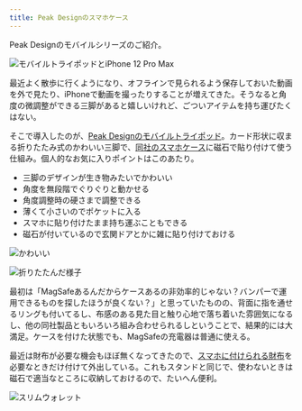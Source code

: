 ```yaml
---
title: Peak Designのスマホケース
---
```

Peak Designのモバイルシリーズのご紹介。

![](https://lh3.googleusercontent.com/docs/AG8NV2ZkfnSZKXYc1onIiwn_T1WDj6eX6U4XeXmCZcYIhr5crJWCWJbzR_YwiiOTcnN9nesMrn2lwxgt_SSDzRNHzkMBOAIaMyIXgODyBhXpWL-jXD44WOB9_5Y6jZQ1uhgyqN-a17sVFVnSGhRGsvCsSSwlUrA0ucBguN7use4wusZoXDT0QnpSy-t4uwFUi99D9E9AcB3ExlRHo4mKKCTme4ShhiXlIv3ibedghwkZHpuK59FoEjSJUY7zReComboL_VWTd4O0jelssRIw1b9L5GzyLsKb-2S-JhWwjs-fBUbP-P514TWS0I8iUJugfQznKfPHLEhIbbJtoZTRlRCg9rhtdMSsywgShvt-l3k_NXShwrQAqGl_PQpURfZoMjXvEiTQ77Q2esVeZPGZMYfMGh5x8kxf57AIybXfr9XtZlvuZtOIhq-d_rxrrIpPjWBocCfaHYhikBXnOlvFvLfjaWGppw_RD4SSjupsazh2Y8sCfWs8hC4LbmOGdskEJjRUM-N9CiNRhsivBfiOBSB31sJy8D6_Sqv5pmKmTP9Erl1bkJQMaxSlCCGq9nf80f7tZrXYZAIZjTK5-wgRntiT0IyPnSskv1EsYIRWtWAi2nStXhtFpHTvh5KoN1Mbl2Znrlq0keJ7aGTucDPAhKn-7Szq3U7D8DnT8dXuj2CJhe8MH45CYYyn3Cg-oI_RD49DaYuFg2ogYlhMKVitdu2V5UMsh7vMUcIjbvDedjAi4_RZLEFdnc7ZJLychPt6qU5-rXF4uWawvhTTc6avOwAqhElhrq4aC2KKbaBLU4rk-mKAuxnW_5WEteWG0XNDJDsDwxArnAkWX_v5TcNt3BMA1PmBYltUmqhsgOgHbCkE66EtUSHn2pMqn5Ddl6pJazOaQUNrctjjZw3yq-zfU5vt_UmPeit34sTVfuNFZ6SJHq2faSg78_GhYZFpi_XlZjQaot1-U8MRyUETaLNZtuoBS6HhYo9WoAraze6KqwCmRsY4FIT5GDvOpc_NxnQMtE7N0Bgic7-rLn8mVAJ06DQuJZqYF-i7pat0aQ8RKn8FnwfP3MzTiCUIvlCs9SvpttS9q2Oel4nDkgvMkktiVpHtmebGzhk_nIWw7e1eiGAVHK1to8GV5PGU3BpUEFrk0xGgxzNfRBpIA1ZbUKPmRiixxWbOZPY1vwsb5MrCPRaQ7O3qNm1Peq_cKwMXUjUNI4To09ewDd-_v0VHsP38qEdQE84CrMhKUbFmk8JLYFX2j9SBNhn0 "モバイルトライポッドとiPhone 12 Pro Max")

最近よく散歩に行くようになり、オフラインで見られるよう保存しておいた動画を外で見たり、iPhoneで動画を撮ったりすることが増えてきた。そうなると角度の微調整ができる三脚があると嬉しいけれど、ごついアイテムを持ち運びたくはない。

そこで導入したのが、[Peak Designのモバイルトライポッド](https://www.amazon.co.jp/dp/B09FRZPLL3)。カード形状に収まる折りたたみ式のかわいい三脚で、[同社のスマホケース](https://www.amazon.co.jp/dp/B09FP3HP7Z?)に磁石で貼り付けて使う仕組み。個人的なお気に入りポイントはこのあたり。

*   三脚のデザインが生き物みたいでかわいい
*   角度を無段階でぐりぐりと動かせる
*   角度調整時の硬さまで調整できる
*   薄くて小さいのでポケットに入る
*   スマホに貼り付けたまま持ち運ぶこともできる
*   磁石が付いているので玄関ドアとかに雑に貼り付けておける

![](https://lh3.googleusercontent.com/docs/AG8NV2YZzCiBlpO7FOPR3hMcUtpH9ReAO3HJLDoPlIPMCLPuaLnx93uyn8glTO0JfqelCWjYSlKuPUHgH2sZ-5CLI_lgPpLUP9lCwwp7wIrMP-ReaY4RpdFK5AY0HZMAcKKSLGQ1vTOXTFzO3HOzw3XRICqNV5DcbYp-DvdrFH2PBr7mKXVCPFO2qVAWiDa2la4lrICTwxM0jP6vzw_gQwgvx45UhT6UQlH60JmkBmYjquuNocURvpH2eMSHaTo5RUe6q4NJOfJNkKJwgi6a0AgoDMT2PYxwAWrFuCtF8MA_9QpJv9twrYRZWbr4bFgjDem00LxyCbg3OHNck_q1Vy338ExfUjHO4uLMHCHZh1Vapnau3Km06yjtkGa7GrHcV79dK-Xc4T6Lusl2z7FN1sCPCqLTCe6BhDnRhFl7w4en2XuiGRSpdZDOqhNMCQOngtn79m7th1LVlnXqTXypsTXS6cToGurZrUjGC3uay8fIrGbTFGx3uIc2K3FTZpsV0qpXUcbi-1HkptI43kA3GBFJ3OtBUIdKypsD9q89nA4b7JM08qgutOqbhYnNpTvdAM6nvEboMeDJwlk9J9678C7dxTpD3mAPdPgc3XHqjKEkQH7an_X4KbVFAW7xtD9fQyigmnuJ6Ipr3rr67KNWxN9lFSTCJgvL6Tdunc7wPakT7ycD44jzjWEvOce1bs0oVqrMumiH29GXK3uJFANgcTgBA6VMA9fndHWsdQFEZ8-oGoDWfbHSEA0cFyLtrpDqQ7nktR2p7PCFortwshMVdZ8uihV9EDUcnkCnMcVetx3dL-xEkBidKgJx_qZ13eHwyKncR3oPMtKmRi9jiV4mS9IAbqCXnoFklWGii5QuWmYSIMY9_0PknYKP6nD-CBUhocMAGhMSHQY4BAKSQlMap6w4rSwnLGrb4RcD28bBAyUOtiiriYCQT79PW9Ng-28JT80w6Y70adnulwj6A67t4Ui151Q_4sSQsrTBxDM1Xywx3c01S2LdxKAQ8U4cguAZ8Qg5nwDaScM_5SiJYR7paAUquwbfiNMeEQ4sF5U_PFEFe-mGXD3BbQ1DzBH1iPKVvFkvMDxYEoF4ZtrXtzbl_f8cBBbEoeh0Wf-9O7ndtZFDt2WEBkHOpyDVIrWGt7xeSJrP9CzrJ1T_-sjr8TpDMfs9spbPXGo0yJTxy1Yh_C94bTZdKDRiJqceheSOWAnvKurPzHglwbTpOIKYT7Au46M_ZvDOg8d2HeQKjO7TdWBFXO3RUFEY "かわいい")

![](https://lh3.googleusercontent.com/docs/AG8NV2bdtme5KVHNE0Jt434PLEvjsDnyefgupQNk5_SlJ_osn0kIfRTr4sf8F5psB9_vrZrUAWw6QIJi2db9RO2z37SwpGoGSi_uOwNQipnboJyfYvISViubvQy2f8rp6VIV_97w6l_iRXXlew42eDELq1HoJRSjjZ5THFptbTpTjPQgPvVV9WGQixSC2A0CdWt2I1ok2XXDAyjcMtxyXYMGZMx5nqjgOpW23JRwlhtMcjTPksPWRrliba-OCWynZLaliUZvGqRiNgrW1eNGRmReIqQqor2rsYEPcHPQ9y248Vo6Hzn7mAuoFfGfH_RvyElBWy2ozsjlTk7x2CdSOLUrKhEsTfs8bJQlagOgjAwK4nhhfEC8vhVAkkZk5Qwzy1HLnWxKNRN65MQbL_uLpkk9WdHUQsX4GHllTr55115w0xeuNf3A0QKtIrMmuLrIFpHWDP3y1JJJLoJjdKwiek4CSKPAaiUaUBSn--zGWvVyn3SNroSDM30qPQ-gQGZc3Kp1kHU0Fi_CxADeay00pl7RA22TFISEv_O5J6mOm35niW1vwK1x3s4wXGtR1EQke6G6wsNdupvU7fztAuHOGBvDCld0GX2zTQTXz3Vgx2JclvtXQKSfug44JvQS_87VStgKe4so93I2wpKhF9pPvEe7JK2y0A2d0X_bb_A6PROZsp9nQh0wIEkM97D9kIpEIzrAFvxQDuMg442GlkxhavLJH7s7niYEQfQTetVN83XxE5hJyGi2hgnhIMqJujWqz1-krqUXVRLYC0EwnnAH-ftkfGXUO5iZBrOwiakwGZ4I1yUIRRqaGAmKGgvkAdFkGPSfSfb3i14MkxeaAtTlxFY-5NIRcbPN7m1FC2HCyHOekx5p9zIBvyXwB0Qpq44N0uX5ETunt4rwMKgECEAymmr6uxNFZQ5LyCjhnEuZV8hq9QUX0tzO8A2pTpyyW7VkCnbz2ahwVMSPJk-OTqMGX4oP-iwMd2TqS54HmZfRNWyUBBhwSLwLxXG8lJ-l8rHxRD-WKJMKl3jmQMnBe8xEk3r1tzfKInbrK8XMOKbHSUJjGKRZg37Kdu2Ews6LpSngRi3kZw1TY334_mjN17pvCDBvRwFcsFAja8TlRRybCCqp_7R3a8Ov-r1BjRPRt8lr-tYqpFekB1UC0V5IkGVoi-myWq0ZM5-EJesXhogC-02KpUYyR63Gj2rOihBwVqWjxJ1pGxWAPEJH0D-81kxwf0bBwcBZH4vjXZQXZs4FWhpI7Akv2Czn "折りたたんだ様子")

最初は「MagSafeあるんだからケースあるの非効率的じゃない？バンパーで運用できるものを探したほうが良くない？」と思っていたものの、背面に指を通せるリングも付いてるし、布感のある見た目と触り心地で落ち着いた雰囲気になるし、他の同社製品ともいろいろ組み合わせられるしということで、結果的には大満足。ケースを付けた状態でも、MagSafeの充電器は普通に使える。

最近は財布が必要な機会もほぼ無くなってきたので、[スマホに付けられる財布](https://www.amazon.co.jp/dp/B09FSGW671)を必要なときだけ付けて外出している。これもスタンドと同じで、使わないときは磁石で適当なところに収納しておけるので、たいへん便利。

![](https://lh3.googleusercontent.com/docs/AG8NV2aJQ-bxgfnPwmQNxJxnZWQ0D7fhVRr5U45LaUE6ZzdnCRY6aoYvl3r3KZxwlpFmPbfD66DzawNHHwlngmBJT3S5qz3OREYyt3ezNdKfC-cCE6_VHkh-8ueKrxWYgbGyXtF9fIHpb3sg3qr7yJ3dtUP1GoocOiY1Hl4_wy8IKGpV80L7U5BK5DD8jfXWB43LzlPlyGWBTKxoKNTYcGIUgUD-UhBWuKbwG-kx9oszDdqypHu1xdMvTtCN02TtmO_t7W2c1Sp49uCvH4b4NQCS062W91rpO7Z6QRW65IlJooNsLU7HCenCMFs2ZBBVf1v3LmawGd3KHKt1pbn2XqOIOeU-UiW2nqbeRnfXTp2CzFJI47iGwFt2V4HoCma2gUFbcyRyg6UNhGy81T43Zercey-VGB_9Uv-D_M5EaEWZG_voPb3iw1OS-P5LIarPGcywdZ59dHBr2eiUfmgg4ZGidn7Gd5oimqVOwTs9Ygn-DcwNemczYQMMHO7ysxO3fU5_fPSFZZQHLV8V3RLQosjHq5Ifedbu7G0qoR8VsE-WdluxW74po5TdT6xo00tuWE43q3p2mB1GJKjP40dKhBbRT9AGxTUcTcwQljCfATlKAvfkPtVX-Xn0iczXAY0FViUPbdW1iaL8VInz_4SF5ohSCuZXlcHrw_gkplWTSQaKujXyVEPzggVgTL8D08xNIokSPeY3NRj-KE1O2H757jXc9-Q8cx_gHZ0_R86vvtsmfz_jTot53yRToB7Q4fm1K6zgxuqQAZYBC1SgD0CFXyz_JXN-Y8cWVKI9ZmxGA48_uYxtil6NqJqwpNFIjRm6x6ZzGqfADPnX-cVpgaZ8YuZ0YDhMqbtQ4Jx4hX6b8O2Ca9a_8fkARApdl5eJ6mcONf8KwICjLYaUfTc9Xj-nfbXmjjRauhJadBiezcxIh7osTg-EhSdxmGJSOZa-1attQod1EoM5zjEPsLMgy8ajjnPobKWTSS2QCIEaJumd6FmE7rmRufoHxh6CHFbyWq8y157QIIAa454irclSS_vmJ52CN5Ed7-O8xiDjgQW8UyMIwzrrysgn6DZUOtNLygAD8K9lt0nQ0gj8zDFHGXHy7G3yFGR-MHFYp-qvDDxX04a7F4O0H7T9UmWlDThr1y5nRxLtglxREVU7RTCUU4NnvHLFe16TCgOn4Z7xPHkjmdBjyFxTSpHNdSiSI9i1T6t2dCLFX5c8o9pCaGeBCKxp1uTyYfzAW_Tzge0aWbJbxc9ozXktEf-A "スリムウォレット")

